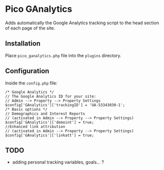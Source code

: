 Pico GAnalytics
===============

Adds automatically the Google Analytics tracking script to the head section of each page of the site.

## Installation

Place `pico_ganalytics.php` file into the `plugins` directory.

## Configuration

Inside the `config.php` file:

````
/* Google Analytics */
// The Google Analytics ID for your site:
// Admin --> Property --> Property Settings
$config['GAnalytics']['trackingID'] = 'UA-53343030-1';
/* Basic options */
// Demographics and Interest Reports
// (activated in Admin --> Property --> Property Settings)
$config['GAnalytics']['demoint'] = true;
//Enhanced link attribution
// (activated in Admin --> Property --> Property Settings)
$config['GAnalytics']['linkatt'] = true;
````

## TODO

- adding personal tracking variables, goals... ?